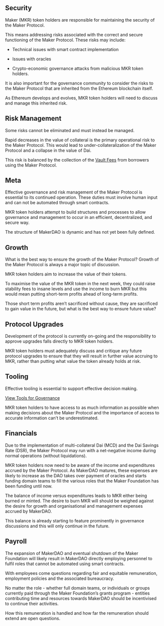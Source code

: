 ## Security

Maker (MKR) token holders are responsible for maintaining the security of the Maker Protocol.

This means addressing risks associated with the correct and secure functioning of the Maker Protocol. These risks may include:

- Technical issues with smart contract implementation

- Issues with oracles

- Crypto-economic governance attacks from malicious MKR token holders.

It is also important for the governance community to consider the risks to the Maker Protocol that are inherited from the Ethereum blockchain itself.

As Ethereum develops and evolves, MKR token holders will need to discuss and manage this inherited risk.

## Risk Management

Some risks cannot be eliminated and must instead be managed.

Rapid decreases in the value of collateral is the primary operational risk to the Maker Protocol. This would lead to under-collateralization of the Maker Protocol and a collapse in the value of Dai.

This risk is balanced by the collection of the [Vault Fees](/learn/vaults/stability-fees) from borrowers using the Maker Protocol.

## Meta

Effective governance and risk management of the Maker Protocol is essential to its continued operation. These duties must involve human input and can not be automated through smart contracts.

MKR token holders attempt to build structures and processes to allow governance and management to occur in an efficient, decentralized, and secure way.

The structure of MakerDAO is dynamic and has not yet been fully defined.

## Growth

What is the best way to ensure the growth of the Maker Protocol? Growth of the Maker Protocol is always a major topic of discussion.

MKR token holders aim to increase the value of their tokens.

To maximise the value of the MKR token in the next week, they could raise stability fees to insane levels and use the income to burn MKR but this would mean putting short-term profits ahead of long-term profits.

Those short term profits aren’t sacrificed without cause, they are sacrificed to gain value in the future, but what is the best way to ensure future value?

## Protocol Upgrades

Development of the protocol is currently on-going and the responsibility to approve upgrades falls directly to MKR token holders.

MKR token holders must adequately discuss and critique any future protocol upgrades to ensure that they will result in further value accruing to MKR, rather than putting what value the token already holds at risk.

## Tooling

Effective tooling is essential to support effective decision making.

<CTA>


[View Tools for Governance](/learn/governance/participate/)

</CTA>


MKR token holders to have access to as much information as possible when making decisions about the Maker Protocol and the importance of access to accurate information can’t be underestimated.

## Financials

Due to the implementation of multi-collateral Dai (MCD) and the Dai Savings Rate (DSR), the Maker Protocol may run with a net-negative income during normal operations (without liquidations).

MKR token holders now need to be aware of the income and expenditures accrued by the Maker Protocol. As MakerDAO matures, these expenses are likely to increase as the DAO takes over payment of oracles and starts funding domain teams to fill the various roles that the Maker Foundation has been funding until now.

The balance of income versus expenditures leads to MKR either being burned or minted. The desire to burn MKR will should be weighed against the desire for growth and organisational and management expenses accrued by MakerDAO.

This balance is already starting to feature prominently in governance discussions and this will only continue in the future.

## Payroll

The expansion of MakerDAO and eventual shutdown of the Maker Foundation will likely result in MakerDAO directly employing personnel to fulfil roles that cannot be automated using smart contracts.

With employees come questions regarding fair and equitable remuneration, employment policies and the associated bureaucracy.

No matter the role - whether full domain teams, or individuals or groups currently paid through the Maker Foundation’s grants program - entities contributing time and resources towards MakerDAO should be incentivised to continue their activities.

How this remuneration is handled and how far the remuneration should extend are open questions.
